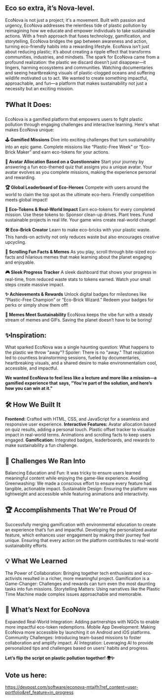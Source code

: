 ## Eco so extra, it’s Nova-level.

EcoNova is not just a project; it's a movement. Built with passion and urgency, EcoNova addresses the relentless tide of plastic pollution by reimagining how we educate and empower individuals to take sustainable actions. With a fresh approach that fuses technology, gamification, and storytelling, EcoNova bridges the gap between awareness and action, turning eco-friendly habits into a rewarding lifestyle.
EcoNova isn’t just about reducing plastic; it’s about creating a ripple effect that transforms communities, industries, and mindsets.
The spark for EcoNova came from a profound realization: the plastic we discard doesn’t just disappear—it lingers, harming ecosystems and communities. Watching documentaries and seeing heartbreaking visuals of plastic-clogged oceans and suffering wildlife motivated us to act. We wanted to create something impactful, approachable, and fun—a platform that makes sustainability not just a necessity but an exciting mission.

## ❓What It Does:
EcoNova is a gamified platform that empowers users to fight plastic pollution through engaging challenges and interactive learning.
Here's what makes EcoNova unique:

**🕹️ Gamified Missions**
Dive into exciting challenges that turn sustainability into an epic game. Complete missions like “Plastic-Free Week” or “Eco-Brick Maker” and earn eco-tokens for your actions.

**👾 Avatar Allocation Based on a Questionnaire**
Start your journey by answering a fun eco-themed quiz that assigns you a unique avatar.
Your avatar evolves as you complete missions, making the experience personal and rewarding.

**🏆 Global Leaderboard of Eco-Heroes**
Compete with users around the world to claim the top spot as the ultimate eco-hero. Friendly competition meets global impact!

**🌿 Eco-Tokens & Real-World Impact**
Earn eco-tokens for every completed mission. Use these tokens to:
Sponsor clean-up drives.
Plant trees.
Fund sustainable projects in real life.
Your game wins create real-world change!

**🛠️ Eco-Brick Creator**
Learn to make eco-bricks with your plastic waste. This hands-on activity not only reduces waste but also encourages creative upcycling.

**🎨 Scrolling Fun Facts & Memes**
As you play, scroll through bite-sized eco-facts and hilarious memes that make learning about the planet engaging and enjoyable.

**🎮 Sleek Progress Tracker**
A sleek dashboard that shows your progress in real-time, from reduced waste stats to tokens earned. Watch your small steps create massive impact.

**✨ Achievements & Rewards**
Unlock digital badges for milestones like “Plastic-Free Champion” or “Eco-Brick Wizard.” Redeem your badges for perks or simply show them off!

**🌟 Memes Meet Sustainability**
EcoNova keeps the vibe fun with a steady stream of memes and GIFs. Saving the planet doesn’t have to be boring!


## ✨Inspiration:
What sparked EcoNova was a single haunting question: What happens to the plastic we throw "away"? Spoiler: There is no "away." That realization led to countless brainstorming sessions, fueled by documentaries, heartbreaking visuals, and a shared desire to make environmentalism cool, accessible, and impactful.

**We wanted EcoNova to feel less like a lecture and more like a mission—a gamified experience that** **says, “You're part of the solution, and here’s how you can win at it."**

## 🛠️ How We Built It
**Frontend:**
Crafted with HTML, CSS, and JavaScript for a seamless and responsive user experience.
**Interactive Features:**
Avatar allocation based on quiz results, adding a personal touch.
Plastic offset tracker to visualize impact in real-world terms.
Animations and scrolling facts to keep users engaged.
**Gamification:**
Integrated badges, leaderboards, and rewards to make sustainability a fun challenge.

## 💪 Challenges We Ran Into
Balancing Education and Fun: It was tricky to ensure users learned meaningful content while enjoying the game-like experience.
Avoiding Greenwashing: We made a conscious effort to ensure every feature had tangible, actionable impact.
Sustainable Design: Ensuring the platform was lightweight and accessible while featuring animations and interactivity.

## 🏆 Accomplishments That We're Proud Of
Successfully merging gamification with environmental education to create an experience that’s fun and impactful.
Developing the personalized avatar feature, which enhances user engagement by making their journey feel unique.
Ensuring that every action on the platform contributes to real-world sustainability efforts.

## 💡 What We Learned
The Power of Collaboration: Bringing together tech enthusiasts and eco-activists resulted in a richer, more meaningful project.
Gamification is a Game-Changer: Challenges and rewards can turn even the most daunting tasks into fun missions.
Storytelling Matters: Using narratives like the Plastic Time Machine made complex issues approachable and memorable.

## 🚀 What’s Next for EcoNova
Expanded Real-World Integration: Adding partnerships with NGOs to enable more impactful eco-token redemptions.
Mobile App Development: Making EcoNova more accessible by launching it on Android and iOS platforms.
Community Challenges: Introducing team-based missions to foster collaboration and amplify impact.
AI Integration: Leveraging AI to provide personalized tips and challenges based on users' habits and progress.

**Let’s flip the script on plastic pollution together! 🌍✨**

## Vote us here:
https://devpost.com/software/econova-mtajfh?ref_content=user-portfolio&ref_feature=in_progress
